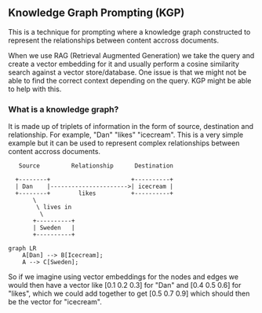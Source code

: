 ## Knowledge Graph Prompting (KGP)
This is a technique for prompting where a knowledge graph constructed to
represent the relationships between content accross documents.

When we use RAG (Retrieval Augmented Generation) we take the query and create
a vector embedding for it and usually perform a cosine similarity search against
a vector store/database. One issue is that we might not be able to find the
correct context depending on the query. KGP might be able to help with this.

### What is a knowledge graph?
It is made up of triplets of information in the form of source, destination and
relationship. For example, "Dan" "likes" "icecream". This is a very simple
example but it can be used to represent complex relationships between content
accross documents.

```
   Source         Relationship      Destination

  +--------+                       +----------+
  | Dan    |---------------------->| icecream |
  +--------+        likes          +----------+
       \
        \ lives in
         \
       +----------+
       | Sweden   |
       +----------+
```

```mermaid
graph LR
    A[Dan] --> B[Icecream];
    A --> C[Sweden];
```


So if we imagine using vector embeddings for the nodes and edges we would then
have a vector like [0.1 0.2 0.3] for "Dan" and [0.4 0.5 0.6] for "likes", which
we could add together to get [0.5 0.7 0.9] which should then be the vector
for "icecream".

